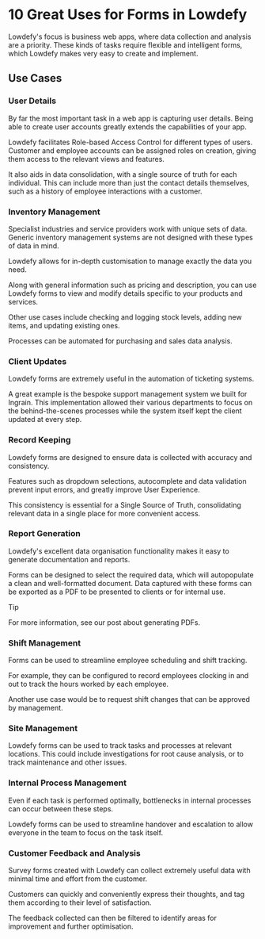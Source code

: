 # 10 Great Uses for Forms in Lowdefy

Lowdefy's focus is business web apps, where data collection and analysis are a priority.
These kinds of tasks require flexible and intelligent forms, which Lowdefy makes very easy to create and implement.

## Use Cases

### User Details

By far the most important task in a web app is capturing user details.
Being able to create user accounts greatly extends the capabilities of your app.

Lowdefy facilitates Role-based Access Control for different types of users.
Customer and employee accounts can be assigned roles on creation, giving them access to the relevant views and features.

It also aids in data consolidation, with a single source of truth for each individual. This can include more than just the contact details themselves, such as a history of employee interactions with a customer.

### Inventory Management

Specialist industries and service providers work with unique sets of data.
Generic inventory management systems are not designed with these types of data in mind.

Lowdefy allows for in-depth customisation to manage exactly the data you need.

Along with general information such as pricing and description, you can use Lowdefy forms to view and modify details specific to your products and services.

Other use cases include checking and logging stock levels, adding new items, and updating existing ones.

Processes can be automated for purchasing and sales data analysis.

### Client Updates

Lowdefy forms are extremely useful in the automation of ticketing systems.

A great example is the bespoke support management system we built for Ingrain.
This implementation allowed their various departments to focus on the behind-the-scenes processes while the system itself kept the client updated at every step.

### Record Keeping

Lowdefy forms are designed to ensure data is collected with accuracy and consistency.

Features such as dropdown selections, autocomplete and data validation prevent input errors, and greatly improve User Experience.

This consistency is essential for a Single Source of Truth, consolidating relevant data in a single place for more convenient access.

### Report Generation

Lowdefy's excellent data organisation functionality makes it easy to generate documentation and reports.

Forms can be designed to select the required data, which will autopopulate a clean and well-formatted document.
Data captured with these forms can be exported as a PDF to be presented to clients or for internal use.

> [!TIP]
> For more information, see our post about generating PDFs.

### Shift Management

Forms can be used to streamline employee scheduling and shift tracking.

For example, they can be configured to record employees clocking in and out to track the hours worked by each employee.

Another use case would be to request shift changes that can be approved by management.

### Site Management

Lowdefy forms can be used to track tasks and processes at relevant locations.
This could include investigations for root cause analysis, or to track maintenance and other issues.

### Internal Process Management

Even if each task is performed optimally, bottlenecks in internal processes can occur between these steps.

Lowdefy forms can be used to streamline handover and escalation to allow everyone in the team to focus on the task itself.

### Customer Feedback and Analysis

Survey forms created with Lowdefy can collect extremely useful data with minimal time and effort from the customer.

Customers can quickly and conveniently express their thoughts, and tag them according to their level of satisfaction.

The feedback collected can then be filtered to identify areas for improvement and further optimisation.
